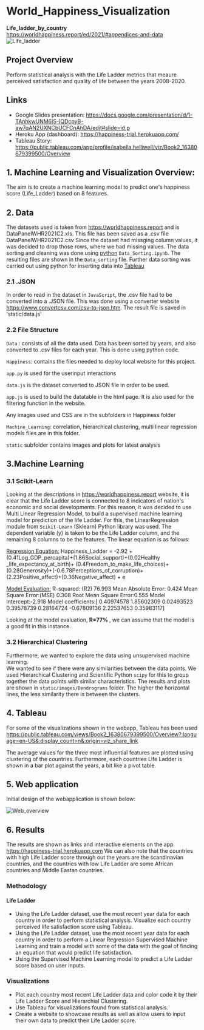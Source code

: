 # World_Happiness_Visualization

**Life_ladder_by_country**
https://worldhappiness.report/ed/2021/#appendices-and-data
![Life_ladder](https://user-images.githubusercontent.com/85839235/140621693-465df65b-a2e8-49fe-907c-1e273fd1a5e6.png)

## Project Overview
Perform statistical analysis with the Life Ladder metrics that meaure perceived satisfaction and quality of life between the years 2008-2020.

## Links
* Google Slides presentation: https://docs.google.com/presentation/d/1-TAnhkwUNM6IS-IQDcpyB-aw7qAN2UXNCbUCFCnAhDA/edit#slide=id.p
* Heroku App (dashboard): https://happiness-trial.herokuapp.com/
* Tableau Story: https://public.tableau.com/app/profile/isabella.helliwell/viz/Book2_16380679399500/Overview

## 1. Machine Learning and Visualization Overview:
The aim is to create a machine learning model to predict one's happiness score (Life_Ladder) based on 8 features. 

## 2. Data
The datasets used is taken from <a> https://worldhappiness.report </a> and is DataPanelWHR2021C2.xls. This file has been saved as a .csv file DataPanelWHR2021C2.csv
Since the dataset had missging column values, it was decided to drop those rows, where we had missing values. The data sorting and cleaning was done using <ins>python</ins>
`Data_Sorting.ipynb`. The resulting files are shown in the `Data_sorting` file. Further data sorting was carried out using python for inserting data into <ins> Tableau </ins> 


### 2.1 .JSON
In order to read in the dataset in `JavaScript`, the .csv file had to be converted into a .JSON file. This was done using a converter website <ins>https://www.convertcsv.com/csv-to-json.htm</ins>. The result file is saved in 'static/data.js'

### 2.2 File Structure

`Data` : consists of all the data used. Data has been sorted by years, and also converted to .csv files for each year. This is done using python code.

`Happiness`: contains the files needed to deploy local website for this project.

`app.py` is used for the userinput interactions 

`data.js` is the dataset converted to JSON file in order to be used.

`app.js` is used to build the datatable in the html page. It is also used for the filtering function in the website.

 Any images used and CSS are in the subfolders in Happiness folder

`Machine_Learning`: correlation, hierarchical clustering, multi linear regression models files are in this folder. 

`static` subfolder contains images and plots for latest analysis

## 3.Machine Learning
### 3.1 Scikit-Learn
Looking at the descriptions in <a> https://worldhappiness.report </a> website, it is clear that the Life Ladder score is connected to 8 indicators of nation's economic and social developments. For this reason, it was decided to use Multi Linear Regression Model, to build a supervised machine learning model for prediction of the life Ladder.
For this, the LinearRegression module from `Scikit-Learn` (Sklearn) Python library was used.
The dependent variable (y) is taken to be the Life Ladder column, and the remaining 8 columns to be the features.
The linear equation is as follows:

<ins>Regression Equation:</ins>
Happiness_Ladder = -2.92 +(0.41Log_GDP_percapita)+(1.86Social_support)+(0.02Healthy _life_expectancy_at_birth)+ (0.4Freedom_to_make_life_choices)+(0.28Generosity)+(-0.6.78Perceptions_of_corruption)+(2.23Positive_affect)+(0.36Negative_affect) + e

<ins>Model Evaluation:</ins>
R-squared: (R2) 76.993
Mean Absolute Error: 0.424
Mean Square Error:(MSE) 0.308
Root Mean Square Error:0.555
Model Intercept:-2.918
Model coefficients:[ 0.40974578  1.85602309  0.02493523  0.39578739  0.28164724 -0.67809136 2.22537653  0.35983117]

Looking at the model evaluation, <b>R=77% </b>, we can assume that the model is a good fit in this instance.

### 3.2 Hierarchical Clustering
Furthermore, we wanted to explore the data using unsupervised machine learning.  
We wanted to see if there were any similarities between the data points. We used Hierarchical Clustering and Scientific Python `scipy` for this to group together the data points with similar characteristics.
The results and plots are shown in `static/images/Dendrograms` folder. The higher the horizontal lines, the less similarity there is between the clusters. 

## 4. Tableau
For some of the visualizations shown in the webapp, Tableau has been used  <a> https://public.tableau.com/views/Book2_16380679399500/Overview?:language=en-US&:display_count=n&:origin=viz_share_link </a>

The average values for the three most influential features are plotted using clustering of the countries.
Furthermore, each countries Life Ladder is shown in a bar plot against the years, a bit like a pivot table.




## 5. Web application

Initial design of the webapplication is shown below:

![Web_overview](https://user-images.githubusercontent.com/85843030/144143640-049c2e47-e94e-4768-904c-35d1f4455603.png)


## 6. Results

The results are shown as links and interactive elements on the app.  <a> https://happiness-trial.herokuapp.com </a>
We can also note that the countries with high Life Ladder score through out the years are the scandinavian countries, and the countries with low Life Ladder are some African countries and Middle Eastan countries. 

### Methodology
#### Life Ladder ####
  - Using the Life Ladder dataset, use the most recent year data for each country in order to perform statistical analysis. Visualize each country perceived life satisfaction score using Tableau. 
  - Using the Life Ladder dataset, use the most recent year data for each country in order to perform a Linear Regression Supervised Machine Learning and train a model with some of the data with the goal of finding an equation that would predict life satisfaction.
  - Using the Supervised Machine Learning model to predict a Life Ladder score based on user inputs. 
  
### Visualizations
  - Plot each country most recent Life Ladder data and color code it by their Life Ladder Score and Hierarchial Clustering. 
  - Use Tableau for visualizations found from statistical analysis. 
  - Create a website to showcase results as well as allow users to input their own data to predict their Life Ladder score. 
